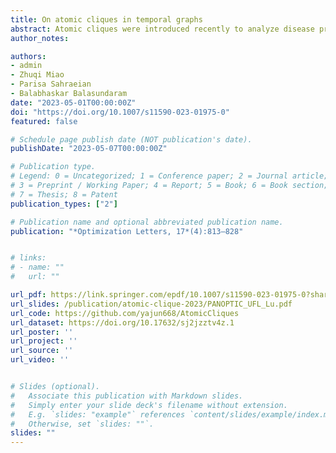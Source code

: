 ```yaml
---
title: On atomic cliques in temporal graphs
abstract: Atomic cliques were introduced recently to analyze disease progression in temporal comorbidity graphs. Informally, an atomic clique is a clique that is unsplittable over time—the clique is either present or absent entirely and no parts of it appears in the temporal graph unless the entire clique is present. We consider the atomic counterpart of the classical maximum clique problem in this paper. Our main contribution is a polynomial-time algorithm that transforms the maximum atomic clique problem to the maximum clique problem on an auxiliary graph. We report results from our computational studies that demonstrate the effectiveness of this transformation in solving the maximum atomic clique problem in comparison to direct integer programming based approaches. The proposed approach is also applicable when solving variants like the minimum atomic clique partitioning problem or the maximum weighted atomic clique problem.
author_notes:

authors:
- admin
- Zhuqi Miao
- Parisa Sahraeian
- Balabhaskar Balasundaram
date: "2023-05-01T00:00:00Z"
doi: "https://doi.org/10.1007/s11590-023-01975-0"
featured: false

# Schedule page publish date (NOT publication's date).
publishDate: "2023-05-07T00:00:00Z"

# Publication type.
# Legend: 0 = Uncategorized; 1 = Conference paper; 2 = Journal article;
# 3 = Preprint / Working Paper; 4 = Report; 5 = Book; 6 = Book section;
# 7 = Thesis; 8 = Patent
publication_types: ["2"]

# Publication name and optional abbreviated publication name.
publication: "*Optimization Letters, 17*(4):813–828"


# links:
# - name: ""
#   url: ""

url_pdf: https://link.springer.com/epdf/10.1007/s11590-023-01975-0?sharing_token=AbyhsjtjzfnqRDPwjfzJave4RwlQNchNByi7wbcMAY7bUCUgmWAPuwB4toh6FtPtnlLI76i-97z1hLrghpgw4FywCAFGMa-2NiBCcW71qU1vQxsiSqheON7uBkrGWkSbTTmRiVLRDr3OG40PvDSjGUYN-yM39nHayySU8kCtsVc%3D
url_slides: /publication/atomic-clique-2023/PANOPTIC_UFL_Lu.pdf
url_code: https://github.com/yajun668/AtomicCliques
url_dataset: https://doi.org/10.17632/sj2jzztv4z.1
url_poster: ''
url_project: ''
url_source: ''
url_video: ''


# Slides (optional).
#   Associate this publication with Markdown slides.
#   Simply enter your slide deck's filename without extension.
#   E.g. `slides: "example"` references `content/slides/example/index.md`.
#   Otherwise, set `slides: ""`.
slides: ""
---
```

